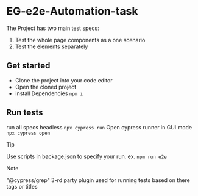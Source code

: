 # EG-e2e-Automation-task
The Project has two main test specs:
1. Test the whole page components as a one scenario
2. Test the elements separately

## Get started
- Clone the project into your code editor
- Open the cloned project
- install Dependencies
`npm i`

## Run tests
run all specs headless
`npx cypress run`
Open cypress runner in GUI mode
`npx cypress open`

> [!TIP]
> Use scripts in backage.json to specify your run.
ex. `npm run e2e`

> [!NOTE]
> "@cypress/grep" 3-rd party plugin used for running tests based on there tags or titles


